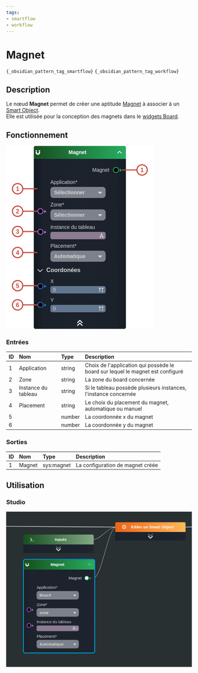 ```yaml
---
tags:
- smartflow
- workflow
---
```

   
# Magnet   
   
`{_obsidian_pattern_tag_smartflow}` `{_obsidian_pattern_tag_workflow}`   
   
## Description   
   
Le nœud **Magnet** permet de créer une aptitude [Magnet](../03%20-%20Mod%C3%A9liser%20vos%20donn%C3%A9es/1%20-%20Les%20Smart%20Models.md#les-aptitudes-du-modèle) à associer à un [Smart Object](../_glossaire/Glossaire.md).   
Elle est utilisée pour la conception des magnets dans le [widgets Board](../04%20-%20Cr%C3%A9er%20votre%20UI/La%20liste%20des%20widgets/Widget%20Board.md).   
   
   
   
## Fonctionnement   
   
![](../_assets/images/nodes/SN-MAGNET-NODE__description.png)   
   
### Entrées   
   
| ID | Nom | Type | Description |   
|:-|:-|:-|:-|   
| 1 | Application | string | Choix de l'application qui possède le board sur lequel le magnet est configuré |   
| 2 | Zone | string | La zone du board concernée |   
| 3 | Instance du tableau | string | Si le tableau possède plusieurs instances, l'instance concernée |   
| 4 | Placement | string | Le choix du placement du magnet, automatique ou manuel |   
| 5 |  | number | La coordonnée x du magnet |   
| 6 |  | number | La coordonnée y du magnet |   
   
### Sorties   
   
| ID | Nom | Type | Description |   
|:-|:-|:-|:-|   
| 1 | Magnet | sys:magnet | La configuration de magnet créée |   
   
## Utilisation   
   
### Studio   
   
![](../_assets/images/nodes/SN-MAGNET-NODE__studio.png)